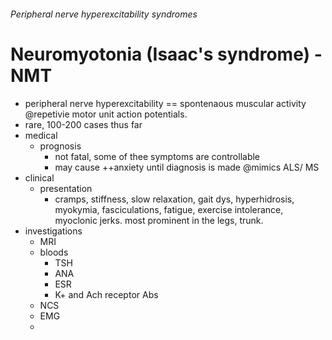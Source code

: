 ###### Peripheral nerve hyperexcitability syndromes

# Neuromyotonia (Isaac's syndrome) - NMT
- peripheral nerve hyperexcitability == spontenaous muscular activity @repetivie motor unit action potentials. 
- rare, 100-200 cases thus far
- medical
    + prognosis
        * not fatal, some of thee symptoms are controllable
        * may cause ++anxiety until diagnosis is made @mimics ALS/ MS
- clinical
    + presentation
        * cramps, stiffness, slow relaxation, gait dys, hyperhidrosis, myokymia, fasciculations, fatigue, exercise intolerance, myoclonic jerks. most prominent in the legs, trunk.
- investigations
    + MRI
    + bloods
        * TSH
        * ANA
        * ESR
        * K+ and Ach receptor Abs
    + NCS
    + EMG
    + 